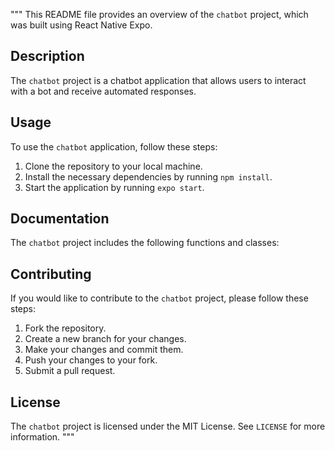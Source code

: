 """
This README file provides an overview of the `chatbot` project, which was built using React Native Expo.

## Description

The `chatbot` project is a chatbot application that allows users to interact with a bot and receive automated responses.

## Usage

To use the `chatbot` application, follow these steps:

1. Clone the repository to your local machine.
2. Install the necessary dependencies by running `npm install`.
3. Start the application by running `expo start`.

## Documentation

The `chatbot` project includes the following functions and classes:

## Contributing

If you would like to contribute to the `chatbot` project, please follow these steps:

1. Fork the repository.
2. Create a new branch for your changes.
3. Make your changes and commit them.
4. Push your changes to your fork.
5. Submit a pull request.

## License

The `chatbot` project is licensed under the MIT License. See `LICENSE` for more information.
"""
